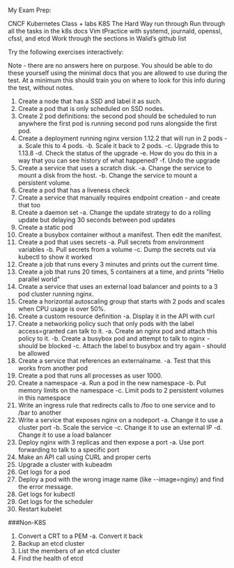 My Exam Prep:

CNCF Kubernetes Class + labs
K8S The Hard Way run through
Run through all the tasks in the k8s docs
Vim tPractice with systemd, journald, openssl, cfssl, and etcd
Work through the sections in Walid’s github list

Try the following exercises interactively:

Note - there are no answers here on purpose. You should be able to do these yourself using the minimal docs that you are allowed to use during the test. At a minimum this should train you on where to look for this info during the test, without notes.

1. Create a node that has a SSD and label it as such. 
1. Create a pod that is only scheduled on SSD nodes.
1. Create 2 pod definitions: the second pod should be scheduled to run anywhere the first pod is running second pod runs alongside the first pod.
1. Create a deployment running nginx version 1.12.2 that will run in 2 pods
     -a. Scale this to 4 pods.
     -b. Scale it back to 2 pods.
     -c. Upgrade this to 1.13.8
     -d. Check the status of the upgrade
     -e. How do you do this in a way that you can see history of what happened?
     -f. Undo the upgrade
1. Create a service that uses a scratch disk.
     -a. Change the service to mount a disk from the host.
     -b. Change the service to mount a persistent volume.
1. Create a pod that has a liveness check
1. Create a service that manually requires endpoint creation - and create that too
1. Create a daemon set
     -a. Change the update strategy to do a rolling update but delaying 30 seconds between pod updates
1. Create a static pod
1. Create a busybox container without a manifest. Then edit the manifest.
1. Create a pod that uses secrets
     -a. Pull secrets from environment variables
     -b. Pull secrets from a volume
     -c. Dump the secrets out via kubectl to show it worked
1. Create a job that runs every 3 minutes and prints out the current time.
1. Create a job that runs 20 times, 5 containers at a time, and prints "Hello parallel world"
1. Create a service that uses an external load balancer and points to a 3 pod cluster running nginx.
1. Create a horizontal autoscaling group that starts with 2 pods and scales when CPU usage is over 50%.
1. Create a custom resource definition
     -a. Display it in the API with curl
1. Create a networking policy such that only pods with the label access=granted can talk to it.
     -a. Create an nginx pod and attach this policy to it. 
     -b. Create a busybox pod and attempt to talk to nginx - should be blocked
     -c. Attach the label to busybox and try again - should be allowed
1. Create a service that references an externalname.
     -a. Test that this works from another pod
1. Create a pod that runs all processes as user 1000.
1. Create a namespace
     -a. Run a pod in the new namespace
     -b. Put memory limits on the namespace
     -c. Limit pods to 2 persistent volumes in this namespace
1. Write an ingress rule that redirects calls to /foo to one service and to /bar to another
1. Write a service that exposes nginx on a nodeport
     -a. Change it to use a cluster port
     -b. Scale the service
     -c. Change it to use an external IP
     -d. Change it to use a load balancer
1. Deploy nginx with 3 replicas and then expose a port
     -a. Use port forwarding to talk to a specific port
1. Make an API call using CURL and proper certs
1. Upgrade a cluster with kubeadm
1. Get logs for a pod
1. Deploy a pod with the wrong image name (like --image=nginy) and find the error message.
1. Get logs for kubectl
1. Get logs for the scheduler
1. Restart kubelet

###Non-K8S
1. Convert a CRT to a PEM
     -a. Convert it back
1. Backup an etcd cluster
1. List the members of an etcd cluster
1. Find the health of etcd









